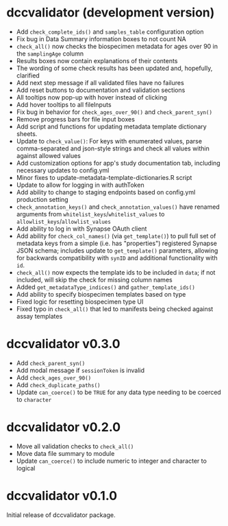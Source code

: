 # dccvalidator (development version)

- Add `check_complete_ids()` and `samples_table` configuration option
- Fix bug in Data Summary information boxes to not count NA
- `check_all()` now checks the biospecimen metadata for ages over 90 in the
  `samplingAge` column
- Results boxes now contain explanations of their contents
- The wording of some check results has been updated and, hopefully, clarified
- Add next step message if all validated files have no failures
- Add reset buttons to documentation and validation sections
- All tooltips now pop-up with hover instead of clicking
- Add hover tooltips to all fileInputs
- Fix bug in behavior for `check_ages_over_90()` and `check_parent_syn()`
- Remove progress bars for file input boxes
- Add script and functions for updating metadata template dictionary sheets.
- Update to `check_value()`: For keys with enumerated values, parse comma-separated and json-style strings and check all values within against allowed values
- Add customization options for app's study documentation tab, including necessary updates to config.yml
- Minor fixes to update-metadata-template-dictionaries.R script
- Update to allow for logging in with authToken
- Add ability to change to staging endpoints based on config.yml production setting
- `check_annotation_keys()` and `check_annotation_values()` have renamed
  arguments from `whitelist_keys`/`whitelist_values` to
  `allowlist_keys`/`allowlist_values`
- Add ability to log in with Synapse OAuth client
- Add ability for `check_col_names()` (via `get_template()`) to pull full set of metadata keys from a simple (i.e. has "properties") registered Synapse JSON schema; includes update to `get_template()` parameters, allowing for backwards compatibility with `synID` and additional functionality with `id`.
- `check_all()` now expects the template ids to be included in `data`; if not included, will skip the check for missing column names
- Added `get_metadataType_indices()` and `gather_template_ids()`
- Add ability to specify biospecimen templates based on type
- Fixed logic for resetting biospecimen type UI
- Fixed typo in `check_all()` that led to manifests being checked against assay templates

# dccvalidator v0.3.0

- Add `check_parent_syn()`
- Add modal message if `sessionToken` is invalid
- Add `check_ages_over_90()`
- Add `check_duplicate_paths()`
- Update `can_coerce()` to be `TRUE` for any data type needing to be coerced to `character`

# dccvalidator v0.2.0

- Move all validation checks to `check_all()`
- Move data file summary to module
- Update `can_coerce()` to include numeric to integer and character to logical

# dccvalidator v0.1.0

Initial release of dccvalidator package.
